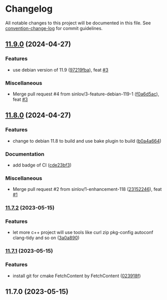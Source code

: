 # Changelog

All notable changes to this project will be documented in this file. See [convention-change-log](https://github.com/convention-change/convention-change-log) for commit guidelines.

## [11.9.0](https://github.com/sinlov/docker-cpp-boilerplate/compare/11.8.0...v11.9.0) (2024-04-27)

### Features

* use debian version of 11.9 ([97219fba](https://github.com/sinlov/docker-cpp-boilerplate/commit/97219fba8d1d054769250e44c8cfde25bf8f7dd0)), feat [#3](https://github.com/sinlov/docker-cpp-boilerplate/issues/3)

### Miscellaneous

* Merge pull request #4 from sinlov/3-feature-debian-119-1 ([f0a6d5ac](https://github.com/sinlov/docker-cpp-boilerplate/commit/f0a6d5ac6a27c51ea32171c51f055c4737713631)), feat [#3](https://github.com/sinlov/docker-cpp-boilerplate/issues/3)

## [11.8.0](https://github.com/sinlov/docker-cpp-boilerplate/compare/11.7.2...v11.8.0) (2024-04-27)

### Features

* change to debian 11.8 to build and use bake plugin to build ([b0a4a664](https://github.com/sinlov/docker-cpp-boilerplate/commit/b0a4a664938fd63c3576db4723cd7ee65b7284fb))

### Documentation

* add badge of CI ([cde23bf3](https://github.com/sinlov/docker-cpp-boilerplate/commit/cde23bf34f28930fffdb805793c15c5a726b7b71))

### Miscellaneous

* Merge pull request #2 from sinlov/1-enhancement-118 ([23152246](https://github.com/sinlov/docker-cpp-boilerplate/commit/2315224615f62e253cbffaed1d9241ff30c7e951)), feat [#1](https://github.com/sinlov/docker-cpp-boilerplate/issues/1)

### [11.7.2](https://github.com/sinlov/docker-cpp-boilerplate/compare/v11.7.1...v11.7.2) (2023-05-15)

### Features

* let more c++ project will use tools like curl zip pkg-config autoconf clang-tidy and so on ([3a0a890](https://github.com/sinlov/docker-cpp-boilerplate/commit/3a0a890ee07168e91f245039bb5ddc3b9520edb9))

### [11.7.1](https://github.com/sinlov/docker-cpp-boilerplate/compare/v11.7.0...v11.7.1) (2023-05-15)

### Features

* install git for cmake FetchContent by FetchContent ([023918f](https://github.com/sinlov/docker-cpp-boilerplate/commit/023918f6adfbda16eead88d542bf542dd9e67d6a))

## 11.7.0 (2023-05-15)
